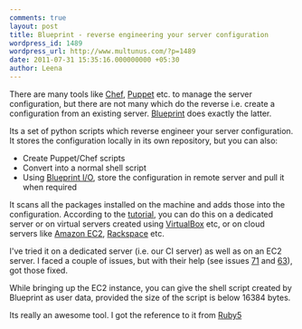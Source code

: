 ```yaml
---
comments: true
layout: post
title: Blueprint - reverse engineering your server configuration
wordpress_id: 1489
wordpress_url: http://www.multunus.com/?p=1489
date: 2011-07-31 15:35:16.000000000 +05:30
author: Leena
---
```

There are many tools like <a href="http://wiki.opscode.com/display/chef/Home">Chef</a>, <a href="http://projects.puppetlabs.com/projects/puppet">Puppet</a> etc. to manage the server configuration, but there are not many which do the reverse i.e. create a configuration from an existing server. <a href="https://github.com/devstructure/blueprint">Blueprint</a> does exactly the latter.

Its a set of python scripts which reverse engineer your server configuration. It stores the configuration locally in its own repository, but you can also:
<ul>
	<li>Create Puppet/Chef scripts</li>
	<li>Convert into a normal shell script</li>
	<li>Using <a href="https://github.com/devstructure/blueprint-io">Blueprint I/O</a>, store the configuration in remote server and pull it when required</li>
</ul>
It scans all the packages installed on the machine and adds those into the configuration. According to the <a href="https://devstructure.com/docs/tutorial.html">tutorial</a>, you can do this on a dedicated server or on virtual servers created using <a href="http://www.virtualbox.org/">VirtualBox</a> etc, or on cloud servers like <a href="http://aws.amazon.com/ec2">Amazon EC2</a>, <a href="http://www.rackspacecloud.com/cloud_hosting_products/servers">Rackspace</a> etc.

I've tried it on a dedicated server (i.e. our CI server) as well as on an EC2 server. I faced a couple of issues, but with their help (see issues <a href="https://github.com/devstructure/blueprint/issues/71">71</a> and <a href="https://github.com/devstructure/blueprint/issues/63">63</a>), got those fixed.

While bringing up the EC2 instance, you can give the shell script created by Blueprint as user data, provided the size of the script is below 16384 bytes.

Its really an awesome tool. I got the reference to it from <a href="http://ruby5.envylabs.com/episodes/189-episode-186-june-24-2011/stories/1668-blueprint">Ruby5</a>
